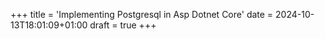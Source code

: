 +++
title = 'Implementing Postgresql in Asp Dotnet Core'
date = 2024-10-13T18:01:09+01:00
draft = true
+++
